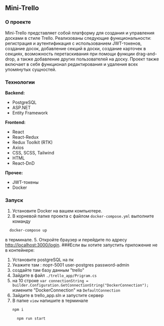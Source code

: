 ## Mini-Trello

### О проекте

Mini-Trello представляет собой платформу для создания и управления досками в стиле Trello. Реализованы следующие функциональности: регистрация и аутентификация с использованием JWT-токенов, создание досок, добавление секций в доски, создание карточек в секциях, возможность перетаскивания при помощи функции drag-and-drop, а также добавление других пользователей на доску. Проект также включает в себя функционал редактирования и удаления всех упомянутых сущностей.

### Технологии

**Backend:**
- PostgreSQL
- ASP.NET
- Entity Framework

**Frontend:**
- React
- React-Redux
- Redux Toolkit (RTK)
- Axios
- CSS, SCSS, Tailwind
- HTML
- React-DnD

**Прочее:**
- JWT-токены
- Docker

### Запуск

1. Установите Docker на вашем компьютере.
2. В корневой папке проекта с файлом `docker-compose.yml` выполните команду
  ```bash
    docker-compose up 
  ```
  в терминале.
5. Откройте браузер и перейдите по адресу [http://localhost:3000/login](http://localhost:3000/login).
###Если вы хотите запустить приложение не в контейнере:
1. Установите postgreSQL на пк
2. Укажите там : порт-5001 user-postgres password-admin
3. создайте там базу данным "trello"
4. Зайдите в файл `./trello_app/Prigram.cs`
5. на 10 строке `var connectionString = builder.Configuration.GetConnectionString("DockerConnection");` измените "DockerConnection" на `DefaultConnection`
6. Зайдите в trello_app.sln и запустите сервер
7. В папке `view` напишите в терминале
   ```bash
   npm i
   ```
   ```bash
     npm run start
   ```
